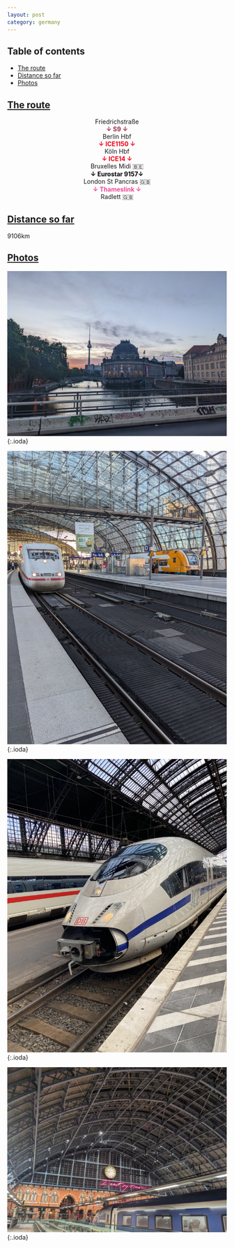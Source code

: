 ```yaml
---
layout: post
category: germany
---
```



## Table of contents
- [The route](#the-route)
- [Distance so far](#distance-so-far)
- [Photos](#photos)

## [The route](#the-route)

<center> Friedrichstraße </center>

<center> <span style="color:#9b2b48 "> <b> ↓ S9 ↓ </b> </span> </center>

<center> Berlin Hbf </center>

<center> <span style="color:#ec0016 "> <b> ↓ ICE1150 ↓ </b> </span> </center>

<center> Köln Hbf </center>

<center> <span style="color:#ec0016 "> <b> ↓ ICE14 ↓ </b> </span> </center>

<center> Bruxelles Midi 🇧🇪 </center>

<center> <span style="color:black; "> <b> ↓ Eurostar 9157↓ </b> </span> </center>

<center> London St Pancras 🇬🇧 </center>

<center> <span style="color:#ee4b95; "> <b> ↓ Thameslink ↓ </b> </span> </center>

<center> Radlett 🇬🇧 </center>


## [Distance so far](#distance-so-far)

9106km

## [Photos](#photos)

![theme logo](pictures/791-min.JPG){:.ioda}

![theme logo](pictures/792-min.JPG){:.ioda}

![theme logo](pictures/793-min.JPG){:.ioda}

![theme logo](pictures/794-min.JPG){:.ioda}